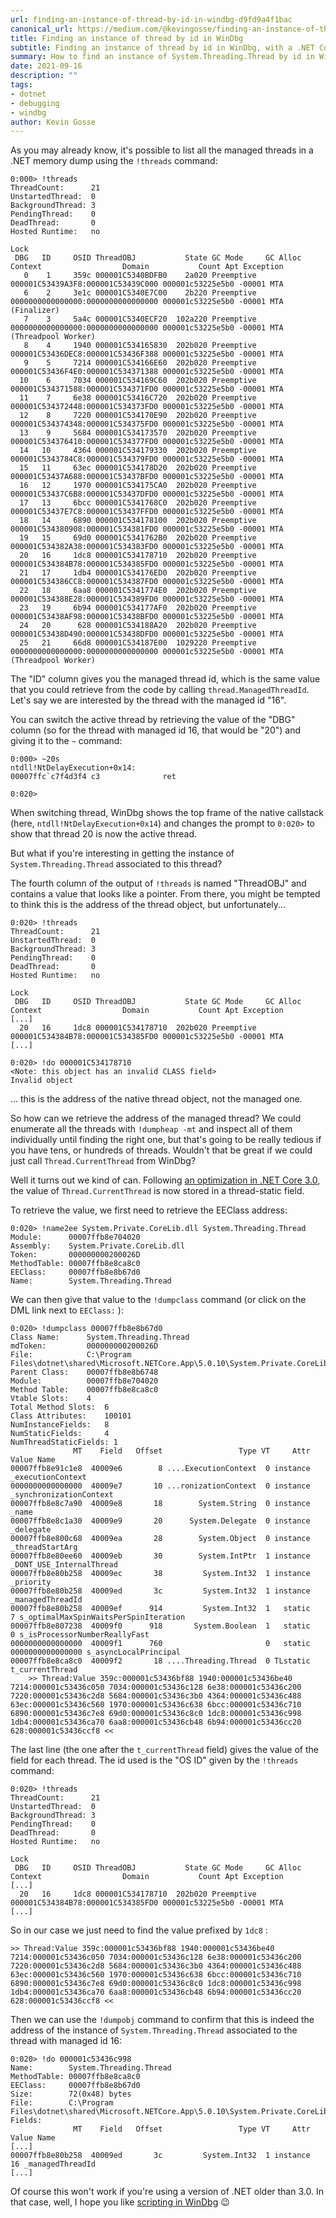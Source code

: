 ```yaml
---
url: finding-an-instance-of-thread-by-id-in-windbg-d9fd9a4f1bac
canonical_url: https://medium.com/@kevingosse/finding-an-instance-of-thread-by-id-in-windbg-d9fd9a4f1bac
title: Finding an instance of thread by id in WinDbg
subtitle: Finding an instance of thread by id in WinDbg, with a .NET Core memory dump
summary: How to find an instance of System.Threading.Thread by id in WinDbg, with a .NET Core memory dump.
date: 2021-09-16
description: ""
tags:
- dotnet
- debugging
- windbg
author: Kevin Gosse
---
```


As you may already know, it's possible to list all the managed threads in a .NET memory dump using the `!threads` command:

```
0:000> !threads
ThreadCount:      21
UnstartedThread:  0
BackgroundThread: 3
PendingThread:    0
DeadThread:       0
Hosted Runtime:   no
                                                                                                            Lock  
 DBG   ID     OSID ThreadOBJ           State GC Mode     GC Alloc Context                  Domain           Count Apt Exception
   0    1     359c 000001C5340BDFB0    2a020 Preemptive  000001C53439A3F8:000001C53439C000 000001c53225e5b0 -00001 MTA 
   6    2     3e1c 000001C5340E7C00    2b220 Preemptive  0000000000000000:0000000000000000 000001c53225e5b0 -00001 MTA (Finalizer) 
   7    3     5a4c 000001C5340ECF20  102a220 Preemptive  0000000000000000:0000000000000000 000001c53225e5b0 -00001 MTA (Threadpool Worker) 
   8    4     1940 000001C534165830  202b020 Preemptive  000001C53436DEC8:000001C53436F388 000001c53225e5b0 -00001 MTA 
   9    5     7214 000001C534166E60  202b020 Preemptive  000001C53436F4E0:000001C534371388 000001c53225e5b0 -00001 MTA 
  10    6     7034 000001C534169C60  202b020 Preemptive  000001C534371588:000001C534371FD0 000001c53225e5b0 -00001 MTA 
  11    7     6e38 000001C53416C720  202b020 Preemptive  000001C534372448:000001C534373FD0 000001c53225e5b0 -00001 MTA 
  12    8     7220 000001C534170E90  202b020 Preemptive  000001C534374348:000001C534375FD0 000001c53225e5b0 -00001 MTA 
  13    9     5684 000001C534173570  202b020 Preemptive  000001C534376410:000001C534377FD0 000001c53225e5b0 -00001 MTA 
  14   10     4364 000001C534179330  202b020 Preemptive  000001C5343784C8:000001C534379FD0 000001c53225e5b0 -00001 MTA 
  15   11     63ec 000001C534178D20  202b020 Preemptive  000001C53437A688:000001C53437BFD0 000001c53225e5b0 -00001 MTA 
  16   12     1970 000001C534175CA0  202b020 Preemptive  000001C53437C6B8:000001C53437DFD0 000001c53225e5b0 -00001 MTA 
  17   13     6bcc 000001C5341768C0  202b020 Preemptive  000001C53437E7C8:000001C53437FFD0 000001c53225e5b0 -00001 MTA 
  18   14     6890 000001C534178100  202b020 Preemptive  000001C534380908:000001C534381FD0 000001c53225e5b0 -00001 MTA 
  19   15     69d0 000001C5341762B0  202b020 Preemptive  000001C534382A38:000001C534383FD0 000001c53225e5b0 -00001 MTA 
  20   16     1dc8 000001C534178710  202b020 Preemptive  000001C534384B78:000001C534385FD0 000001c53225e5b0 -00001 MTA 
  21   17     1db4 000001C534176ED0  202b020 Preemptive  000001C534386CC8:000001C534387FD0 000001c53225e5b0 -00001 MTA 
  22   18     6aa8 000001C5341774E0  202b020 Preemptive  000001C534388E28:000001C534389FD0 000001c53225e5b0 -00001 MTA 
  23   19     6b94 000001C534177AF0  202b020 Preemptive  000001C53438AF98:000001C53438BFD0 000001c53225e5b0 -00001 MTA 
  24   20      628 000001C534188A20  202b020 Preemptive  000001C53438D490:000001C53438DFD0 000001c53225e5b0 -00001 MTA 
  25   21     66d8 000001C534187E00  1029220 Preemptive  0000000000000000:0000000000000000 000001c53225e5b0 -00001 MTA (Threadpool Worker) 
```

The "ID" column gives you the managed thread id, which is the same value that you could retrieve from the code by calling `thread.ManagedThreadId`. Let's say we are interested by the thread with the managed id "16".

You can switch the active thread by retrieving the value of the "DBG" column (so for the thread with managed id 16, that would be "20") and giving it to the `~` command:

```
0:000> ~20s
ntdll!NtDelayExecution+0x14:
00007ffc`c7f4d3f4 c3              ret

0:020> 
```

When switching thread, WinDbg shows the top frame of the native callstack (here, `ntdll!NtDelayExecution+0x14`) and changes the prompt to `0:020>` to show that thread 20 is now the active thread.

But what if you're interesting in getting the instance of `System.Threading.Thread` associated to this thread?

The fourth column of the output of `!threads` is named "ThreadOBJ" and contains a value that looks like a pointer. From there, you might be tempted to think this is the address of the thread object, but unfortunately...

```
0:020> !threads
ThreadCount:      21
UnstartedThread:  0
BackgroundThread: 3
PendingThread:    0
DeadThread:       0
Hosted Runtime:   no
                                                                                                            Lock  
 DBG   ID     OSID ThreadOBJ           State GC Mode     GC Alloc Context                  Domain           Count Apt Exception
[...] 
  20   16     1dc8 000001C534178710  202b020 Preemptive  000001C534384B78:000001C534385FD0 000001c53225e5b0 -00001 MTA
[...]

0:020> !do 000001C534178710
<Note: this object has an invalid CLASS field>
Invalid object
```

... this is the address of the native thread object, not the managed one.

So how can we retrieve the address of the managed thread? We could enumerate all the threads with `!dumpheap -mt` and inspect all of them individually until finding the right one, but that's going to be really tedious if you have tens, or hundreds of threads. Wouldn't that be great if we could just call `Thread.CurrentThread` from WinDbg?

Well it turns out we kind of can. Following [an optimization in .NET Core 3.0](https://github.com/dotnet/coreclr/pull/21328), the value of `Thread.CurrentThread` is now stored in a thread-static field.

To retrieve the value, we first need to retrieve the EEClass address:

```
0:020> !name2ee System.Private.CoreLib.dll System.Threading.Thread
Module:      00007ffb8e704020
Assembly:    System.Private.CoreLib.dll
Token:       000000000200026D
MethodTable: 00007ffb8e8ca8c0
EEClass:     00007ffb8e8b67d0
Name:        System.Threading.Thread
```

We can then give that value to the `!dumpclass` command (or click on the DML link next to `EEClass:` ):

```
0:020> !dumpclass 00007ffb8e8b67d0
Class Name:      System.Threading.Thread
mdToken:         000000000200026D
File:            C:\Program Files\dotnet\shared\Microsoft.NETCore.App\5.0.10\System.Private.CoreLib.dll
Parent Class:    00007ffb8e8b6748
Module:          00007ffb8e704020
Method Table:    00007ffb8e8ca8c0
Vtable Slots:    4
Total Method Slots:  6
Class Attributes:    100101  
NumInstanceFields:   8
NumStaticFields:     4
NumThreadStaticFields: 1
              MT    Field   Offset                 Type VT     Attr            Value Name
00007ffb8e91c1e8  40009e6        8 ....ExecutionContext  0 instance           _executionContext
0000000000000000  40009e7       10 ...ronizationContext  0 instance           _synchronizationContext
00007ffb8e8c7a90  40009e8       18        System.String  0 instance           _name
00007ffb8e8c1a30  40009e9       20      System.Delegate  0 instance           _delegate
00007ffb8e800c68  40009ea       28        System.Object  0 instance           _threadStartArg
00007ffb8e80ee60  40009eb       30        System.IntPtr  1 instance           _DONT_USE_InternalThread
00007ffb8e80b258  40009ec       38         System.Int32  1 instance           _priority
00007ffb8e80b258  40009ed       3c         System.Int32  1 instance           _managedThreadId
00007ffb8e80b258  40009ef      914         System.Int32  1   static                7 s_optimalMaxSpinWaitsPerSpinIteration
00007ffb8e807238  40009f0      918       System.Boolean  1   static                0 s_isProcessorNumberReallyFast
0000000000000000  40009f1      760                       0   static 0000000000000000 s_asyncLocalPrincipal
00007ffb8e8ca8c0  40009f2       18 ....Threading.Thread  0 TLstatic  t_currentThread
    >> Thread:Value 359c:000001c53436bf88 1940:000001c53436be40 7214:000001c53436c050 7034:000001c53436c128 6e38:000001c53436c200 7220:000001c53436c2d8 5684:000001c53436c3b0 4364:000001c53436c488 63ec:000001c53436c560 1970:000001c53436c638 6bcc:000001c53436c710 6890:000001c53436c7e8 69d0:000001c53436c8c0 1dc8:000001c53436c998 1db4:000001c53436ca70 6aa8:000001c53436cb48 6b94:000001c53436cc20 628:000001c53436ccf8 <<
```

The last line (the one after the `t_currentThread` field) gives the value of the field for each thread. The id used is the "OS ID" given by the `!threads` command:

```
0:020> !threads
ThreadCount:      21
UnstartedThread:  0
BackgroundThread: 3
PendingThread:    0
DeadThread:       0
Hosted Runtime:   no
                                                                                                            Lock  
 DBG   ID     OSID ThreadOBJ           State GC Mode     GC Alloc Context                  Domain           Count Apt Exception
[...] 
  20   16     1dc8 000001C534178710  202b020 Preemptive  000001C534384B78:000001C534385FD0 000001c53225e5b0 -00001 MTA
[...]
```

So in our case we just need to find the value prefixed by `1dc8` :

```
>> Thread:Value 359c:000001c53436bf88 1940:000001c53436be40 7214:000001c53436c050 7034:000001c53436c128 6e38:000001c53436c200 7220:000001c53436c2d8 5684:000001c53436c3b0 4364:000001c53436c488 63ec:000001c53436c560 1970:000001c53436c638 6bcc:000001c53436c710 6890:000001c53436c7e8 69d0:000001c53436c8c0 1dc8:000001c53436c998 1db4:000001c53436ca70 6aa8:000001c53436cb48 6b94:000001c53436cc20 628:000001c53436ccf8 <<
```

Then we can use the `!dumpobj` command to confirm that this is indeed the address of the instance of `System.Threading.Thread` associated to the thread with managed id 16:

```
0:020> !do 000001c53436c998
Name:        System.Threading.Thread
MethodTable: 00007ffb8e8ca8c0
EEClass:     00007ffb8e8b67d0
Size:        72(0x48) bytes
File:        C:\Program Files\dotnet\shared\Microsoft.NETCore.App\5.0.10\System.Private.CoreLib.dll
Fields:
              MT    Field   Offset                 Type VT     Attr            Value Name
[...]
00007ffb8e80b258  40009ed       3c         System.Int32  1 instance               16 _managedThreadId
[...]
```

Of course this won't work if you're using a version of .NET older than 3.0. In that case, well, I hope you like [scripting in WinDbg](https://stackoverflow.com/a/4616882/869621) 😉
